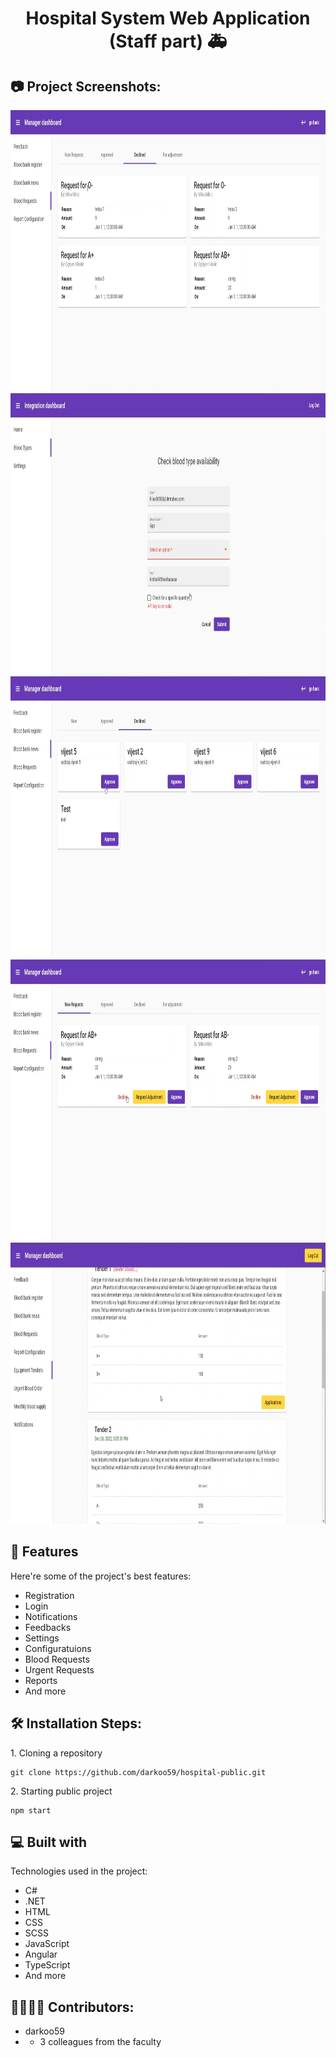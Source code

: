 <h1 align="center" id="title">Hospital System Web Application (Staff part) 🚑</h1>

<h2>📷 Project Screenshots:</h2>

<img src="https://github.com/darkoo59/hospital-public/blob/dev/src/images/Screenshot_4.png" width="900" height="450/">

<img src="https://github.com/darkoo59/hospital-public/blob/dev/src/images/Screenshot_5.png" alt="project-screenshot" width="900" height="450/">

<img src="https://github.com/darkoo59/hospital-public/blob/dev/src/images/Screenshot_1.png" alt="project-screenshot" width="900" height="450/">

<img src="https://github.com/darkoo59/hospital-public/blob/dev/src/images/Screenshot_2.png" alt="project-screenshot" width="900" height="450/">

<img src="https://github.com/darkoo59/hospital-public/blob/dev/src/images/Screenshot_3.png" alt="project-screenshot" width="900" height="450/">


  
  
<h2>🧐 Features</h2>

Here're some of the project's best features:

*   Registration
*   Login
*   Notifications
*   Feedbacks
*   Settings
*   Configuratuions
*   Blood Requests
*   Urgent Requests
*   Reports
*   And more

<h2>🛠️ Installation Steps:</h2>

<p>1. Cloning a repository</p>

```
git clone https://github.com/darkoo59/hospital-public.git
```

<p>2. Starting public project</p>

```
npm start
```
  
<h2>💻 Built with</h2>

Technologies used in the project:

*   C#
*   .NET
*   HTML
*   CSS
*   SCSS
*   JavaScript
*   Angular
*   TypeScript
*   And more

<h2>👩‍👨‍👦‍👧 Contributors:</h2>

*   darkoo59
*   + 3 colleagues from the faculty

